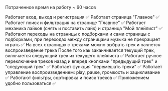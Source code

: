 Потраченное время на работу ~ 60 часов

Работает вход, выход и регистрация ✅
Работает страница "Главное" ✅
Работает поиск и фильтрация на странице "Главное" ✅
Работает механика лайков (снять и поставить лайк) и страница "Мой плейлист" ✅
Работают переходы на страницы с подборками и сами страницы с подборками, при переходах между страницами музыка не прекращает играть ✅
На всех страницах с треками можно выбрать трек и начнется воспроизведение трека
После того как заканчивается текущий трек, включается следующий трек из текущего плейлиста ✅
Работает ручное переключение треков назад и вперед кнопками "предыдущий трек" и "следующий трек" ✅
Работает функция "перемешать треки" ✅
Работает управление воспроизведением: play, pause, громкость и зацикливание ✅
Работают фильтры, сортировка и поиск треков ✅
Приложением удобно пользоваться ✅